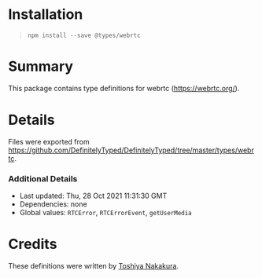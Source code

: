 # Installation
> `npm install --save @types/webrtc`

# Summary
This package contains type definitions for webrtc (https://webrtc.org/).

# Details
Files were exported from https://github.com/DefinitelyTyped/DefinitelyTyped/tree/master/types/webrtc.

### Additional Details
 * Last updated: Thu, 28 Oct 2021 11:31:30 GMT
 * Dependencies: none
 * Global values: `RTCError`, `RTCErrorEvent`, `getUserMedia`

# Credits
These definitions were written by [Toshiya Nakakura](https://github.com/nakakura).
